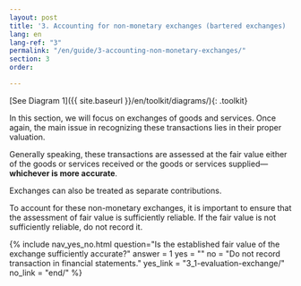```yaml
---
layout: post
title: '3. Accounting for non-monetary exchanges (bartered exchanges) '
lang: en
lang-ref: "3"
permalink: "/en/guide/3-accounting-non-monetary-exchanges/"
section: 3
order: 

---
```

[See Diagram 1]({{ site.baseurl }}/en/toolkit/diagrams/){: .toolkit}

In this section, we will focus on exchanges of goods and services. Once again, the main issue in recognizing these transactions lies in their proper valuation.

Generally speaking, these transactions are assessed at the fair value either of the goods or services received or the goods or services supplied—**whichever is more accurate**.

Exchanges can also be treated as separate contributions.

To account for these non-monetary exchanges, it is important to ensure that the assessment of fair value is sufficiently reliable. If the fair value is not sufficiently reliable, do not record it.

{% include nav_yes_no.html
question="Is the established fair value of the exchange sufficiently accurate?"
answer = 1
yes = ""
no = "Do not record transaction in financial statements."
yes_link = "3_1-evaluation-exchange/"
no_link = "end/"
%}